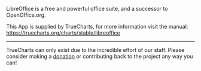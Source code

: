 LibreOffice is a free and powerful office suite, and a successor to OpenOffice.org.

This App is supplied by TrueCharts, for more information visit the manual: https://truecharts.org/charts/stable/libreoffice

---

TrueCharts can only exist due to the incredible effort of our staff.
Please consider making a [donation](https://truecharts.org/docs/about/sponsor) or contributing back to the project any way you can!
